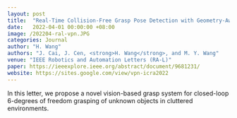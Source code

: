 ```yaml
---
layout: post
title:  "Real-Time Collision-Free Grasp Pose Detection with Geometry-Aware Refinement Using High-Resolution Volume"
date:   2022-04-01 00:00:00 +08:00
image: /202204-ral-vpn.JPG
categories: Journal
author: "H. Wang"
authors: "J. Cai, J. Cen, <strong>H. Wang</strong>, and M. Y. Wang"
venue: "IEEE Robotics and Automation Letters (RA-L)"
paper: https://ieeexplore.ieee.org/abstract/document/9681231/
website: https://sites.google.com/view/vpn-icra2022
---
```

In this letter, we propose a novel vision-based grasp system for closed-loop 6-degrees of freedom grasping of unknown objects in cluttered environments.